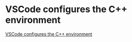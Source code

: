 # VSCode configures the C++ environment
[VSCode configures the C++ environment](https://aiwithcloud.com/2022/09/16/vscode_configures_the_c_environment/)